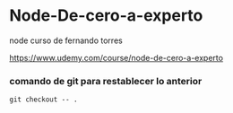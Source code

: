 # Node-De-cero-a-experto
node curso de fernando torres


https://www.udemy.com/course/node-de-cero-a-experto

### comando de git para restablecer lo anterior

`
git checkout -- .
`